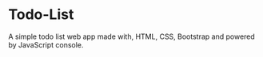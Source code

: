 # Todo-List
A simple todo list web app made with, HTML, CSS, Bootstrap and powered by JavaScript console.
